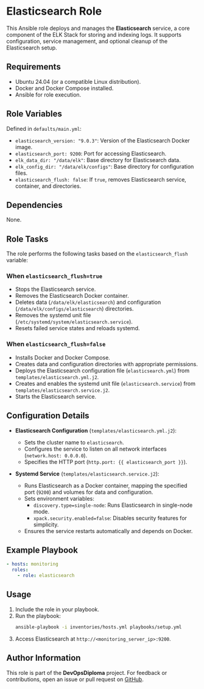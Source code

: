 # Elasticsearch Role

This Ansible role deploys and manages the **Elasticsearch** service, a core component of the ELK Stack for storing and indexing logs. It supports configuration, service management, and optional cleanup of the Elasticsearch setup.

## Requirements

- Ubuntu 24.04 (or a compatible Linux distribution).
- Docker and Docker Compose installed.
- Ansible for role execution.

## Role Variables

Defined in `defaults/main.yml`:

- `elasticsearch_version: "9.0.3"`: Version of the Elasticsearch Docker image.
- `elasticsearch_port: 9200`: Port for accessing Elasticsearch.
- `elk_data_dir: "/data/elk"`: Base directory for Elasticsearch data.
- `elk_config_dir: "/data/elk/configs"`: Base directory for configuration files.
- `elasticsearch_flush: false`: If `true`, removes Elasticsearch service, container, and directories.

## Dependencies

None.

## Role Tasks

The role performs the following tasks based on the `elasticsearch_flush` variable:

### When `elasticsearch_flush=true`
- Stops the Elasticsearch service.
- Removes the Elasticsearch Docker container.
- Deletes data (`/data/elk/elasticsearch`) and configuration (`/data/elk/configs/elasticsearch`) directories.
- Removes the systemd unit file (`/etc/systemd/system/elasticsearch.service`).
- Resets failed service states and reloads systemd.

### When `elasticsearch_flush=false`
- Installs Docker and Docker Compose.
- Creates data and configuration directories with appropriate permissions.
- Deploys the Elasticsearch configuration file (`elasticsearch.yml`) from `templates/elasticsearch.yml.j2`.
- Creates and enables the systemd unit file (`elasticsearch.service`) from `templates/elasticsearch.service.j2`.
- Starts the Elasticsearch service.

## Configuration Details

- **Elasticsearch Configuration** (`templates/elasticsearch.yml.j2`):
  - Sets the cluster name to `elasticsearch`.
  - Configures the service to listen on all network interfaces (`network.host: 0.0.0.0`).
  - Specifies the HTTP port (`http.port: {{ elasticsearch_port }}`).

- **Systemd Service** (`templates/elasticsearch.service.j2`):
  - Runs Elasticsearch as a Docker container, mapping the specified port (`9200`) and volumes for data and configuration.
  - Sets environment variables:
    - `discovery.type=single-node`: Runs Elasticsearch in single-node mode.
    - `xpack.security.enabled=false`: Disables security features for simplicity.
  - Ensures the service restarts automatically and depends on Docker.

## Example Playbook

```yaml
- hosts: monitoring
  roles:
    - role: elasticsearch
```

## Usage

1. Include the role in your playbook.
2. Run the playbook:
   ```bash
   ansible-playbook -i inventories/hosts.yml playbooks/setup.yml
   ```
3. Access Elasticsearch at `http://<monitoring_server_ip>:9200`.

## Author Information

This role is part of the **DevOpsDiploma** project. For feedback or contributions, open an issue or pull request on [GitHub](https://github.com/mmoonly/DevOpsDiploma).
